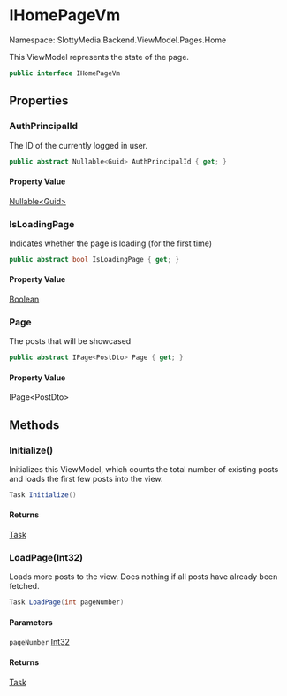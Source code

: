 # IHomePageVm

Namespace: SlottyMedia.Backend.ViewModel.Pages.Home

This ViewModel represents the state of the  page.

```csharp
public interface IHomePageVm
```

## Properties

### **AuthPrincipalId**

The ID of the currently logged in user.

```csharp
public abstract Nullable<Guid> AuthPrincipalId { get; }
```

#### Property Value

[Nullable&lt;Guid&gt;](https://docs.microsoft.com/en-us/dotnet/api/system.nullable-1)<br>

### **IsLoadingPage**

Indicates whether the page is loading (for the first time)

```csharp
public abstract bool IsLoadingPage { get; }
```

#### Property Value

[Boolean](https://docs.microsoft.com/en-us/dotnet/api/system.boolean)<br>

### **Page**

The posts that will be showcased

```csharp
public abstract IPage<PostDto> Page { get; }
```

#### Property Value

IPage&lt;PostDto&gt;<br>

## Methods

### **Initialize()**

Initializes this ViewModel, which counts the total number of existing posts and loads the first few
 posts into the view.

```csharp
Task Initialize()
```

#### Returns

[Task](https://docs.microsoft.com/en-us/dotnet/api/system.threading.tasks.task)<br>

### **LoadPage(Int32)**

Loads more posts to the view. Does nothing if all posts have already been fetched.

```csharp
Task LoadPage(int pageNumber)
```

#### Parameters

`pageNumber` [Int32](https://docs.microsoft.com/en-us/dotnet/api/system.int32)<br>

#### Returns

[Task](https://docs.microsoft.com/en-us/dotnet/api/system.threading.tasks.task)<br>
